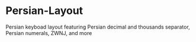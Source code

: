 # Persian-Layout
Persian keyboad layout featuring Persian decimal and thousands separator, Persian numerals, ZWNJ, and more
